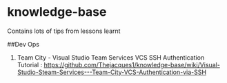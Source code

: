 # knowledge-base
Contains lots of tips from lessons learnt

##Dev Ops
1) Team City - Visual Studio Team Services VCS SSH Authentication Tutorial : https://github.com/Thejacques1/knowledge-base/wiki/Visual-Studio-Steam-Services---Team-City-VCS-Authentication-via-SSH
